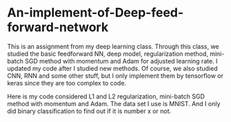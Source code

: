 # An-implement-of-Deep-feed-forward-network

This is an assignment from my deep learning class. Through this class, we studied the basic feedforward NN, deep model, regularization method, mini-batch SGD method with momentum and Adam for adjusted learning rate. I updated my code after I studied new methods. Of course, we also studied CNN, RNN and some other stuff, but I only implement them by tensorflow or keras since they are too complex to code.

Here is my code considered L1 and L2 regularization, mini-batch SGD method with momentum and Adam. The data set I use is MNIST. And I only did binary classification to find out if it is number x or not.

